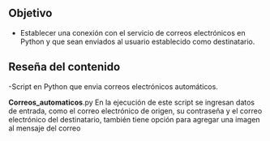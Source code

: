 ## Objetivo 

- Establecer una conexión con el servicio de correos electrónicos en Python y que sean enviados al usuario establecido como destinatario. 

## Reseña del contenido 

  -Script en Python que envia correos electrónicos automáticos.
  
  **Correos_automaticos**.py
  En la ejecución de este script se ingresan datos de entrada, como el correo electrónico de origen, su contraseña y el correo electrónico del destinatario, también     tiene opción para agregar una imagen al mensaje del correo 
